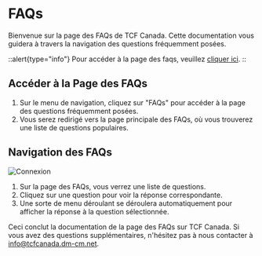 # FAQs

Bienvenue sur la page des FAQs de TCF Canada. Cette documentation vous guidera à travers la navigation des questions fréquemment posées.

::alert{type="info"}
Pour accéder à la page des faqs, veuillez [cliquer ici](https://tcfcanada.dm-cm.net/faqs).
::

## Accéder à la Page des FAQs

1. Sur le menu de navigation, cliquez sur "FAQs" pour accéder à la page des questions fréquemment posées.
2. Vous serez redirigé vers la page principale des FAQs, où vous trouverez une liste de questions populaires.

## Navigation des FAQs

![Connexion](/img/authentification/36.png)

1. Sur la page des FAQs, vous verrez une liste de questions.
2. Cliquez sur une question pour voir la réponse correspondante.
3. Une sorte de menu déroulant se déroulera automatiquement pour afficher la réponse à la question sélectionnée.

Ceci conclut la documentation de la page des FAQs sur TCF Canada. Si vous avez des questions supplémentaires, n'hésitez pas à nous contacter à info@tcfcanada.dm-cm.net.
